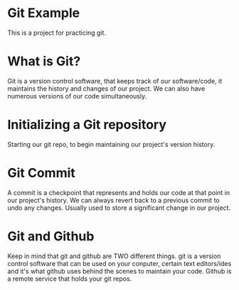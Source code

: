 # Git Example
This is a project for practicing git.

# What is Git?
Git is a version control software, that keeps track of our software/code, it maintains the history and changes of our project. We can also have numerous versions of our code simultaneously.

# Initializing a Git repository
Starting our git repo, to begin maintaining our project's version history.

# Git Commit
A commit is a checkpoint that represents and holds our code at that point in our project's history. We can always revert back to a previous commit to undo any changes. Usually used to store a significant change in our project.

# Git and Github
Keep in mind that git and github are TWO different things. git is a version control software that can be used on your conputer, certain text editors/ides and it's what github uses behind the scenes to maintain your code. Github is a remote service that holds your git repos.